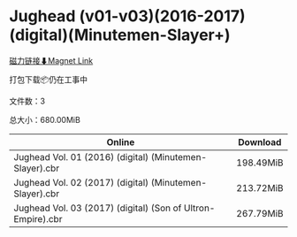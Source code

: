 # Jughead (v01-v03)(2016-2017)(digital)(Minutemen-Slayer+)

[磁力链接⬇Magnet Link](magnet:?xt=urn:btih:3959b4224cbf520fe08760c944ad5fcf324e63c2&dn=Jughead%20%28v01-v03%29%282016-2017%29%28digital%29%28Minutemen-Slayer%2B%29)

打包下载📦仍在工事中

文件数：3

总大小：680.00MiB

Online | Download
--- | ---
Jughead Vol. 01 (2016) (digital) (Minutemen-Slayer).cbr | 198.49MiB
Jughead Vol. 02 (2017) (digital) (Minutemen-Slayer).cbr | 213.72MiB
Jughead Vol. 03 (2017) (digital) (Son of Ultron-Empire).cbr | 267.79MiB